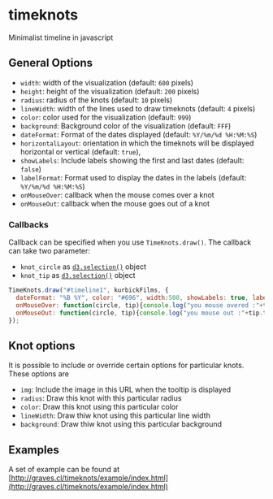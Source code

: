 timeknots
=========

Minimalist timeline in javascript


General Options
---------------

* `width`: width of the visualization (default: `600` pixels)
* `height`: height of the visualization (default: `200` pixels)
* `radius`: radius of the knots (default: `10` pixels)
* `lineWidth`: width of the lines used to draw timeknots (default: `4` pixels)
* `color`: color used for the visualization (default: `999`)
* `background`: Background color of the visualization (default: `FFF`)
* `dateFormat`: Format of the dates displayed (default: `%Y/%m/%d %H:%M:%S`)
* `horizontalLayout`: orientation in which the timeknots will be displayed horizontal or vertical (default: `true`),
* `showLabels`: Include labels showing the first and last dates (default: `false`)
* `labelFormat`: Format used to display the dates in the labels (default: `%Y/%m/%d %H:%M:%S`)
* `onMouseOver`: callback when the mouse comes over a knot
* `onMouseOut`: callback when the mouse goes out of a knot

### Callbacks


Callback can be specified when you use `TimeKnots.draw()`. The callback can take two parameter:

* `knot_circle` as [`d3.selection()`](https://github.com/d3/d3-selection/blob/master/README.md#selection) object
* `knot_tip` as [`d3.selection()`](https://github.com/d3/d3-selection/blob/master/README.md#selection) object

```javascript
TimeKnots.draw("#timeline1", kurbickFilms, {
  dateFormat: "%B %Y", color: "#696", width:500, showLabels: true, labelFormat: "%Y", 
  onMouseOver: function(circle, tip){console.log("you mouse overed :"+tip.text())},
  onMouseOut: function(circle, tip){console.log("you mouse out :"+tip.text())}
});
```

Knot options
------------

It is possible to include or override certain options for particular knots. These options are

* `img`: Include the image in this URL when the tooltip is displayed
* `radius`: Draw this knot with this particular radius
* `color`: Draw this knot using this particular color
* `lineWidth`: Draw thiw knot using this particular line width
* `background`: Draw thiw knot using this particular background




Examples
--------

A set of example can be found at [http://graves.cl/timeknots/example/index.html](http://graves.cl/timeknots/example/index.html) 
